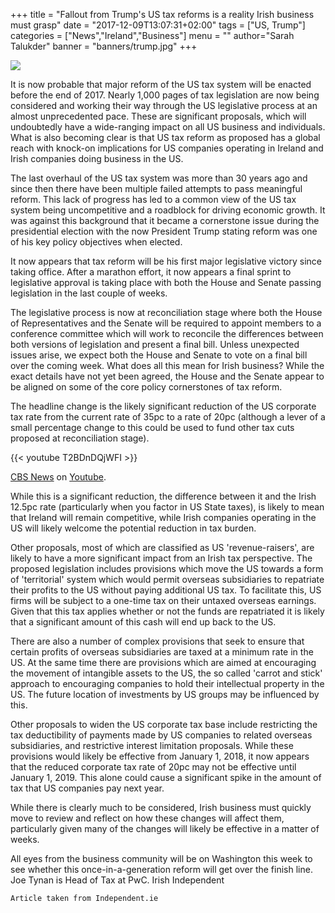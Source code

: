 +++
title = "Fallout from Trump's US tax reforms is a reality Irish business must grasp"
date = "2017-12-09T13:07:31+02:00"
tags = ["US, Trump"]
categories = ["News","Ireland","Business"]
menu = ""
author="Sarah Talukder"
banner = "banners/trump.jpg"
+++

![](/banners/trump.jpg) 

It is now probable that major reform of the US tax system will be enacted before the end of 2017. Nearly 1,000 pages of tax legislation are now being considered and working their way through the US legislative process at an almost unprecedented pace.
These are significant proposals, which will undoubtedly have a wide-ranging impact on all US business and individuals.
What is also becoming clear is that US tax reform as proposed has a global reach with knock-on implications for US companies operating in Ireland and Irish companies doing business in the US.

The last overhaul of the US tax system was more than 30 years ago and since then there have been multiple failed attempts to pass meaningful reform. This lack of progress has led to a common view of the US tax system being uncompetitive and a roadblock for driving economic growth.
It was against this background that it became a cornerstone issue during the presidential election with the now President Trump stating reform was one of his key policy objectives when elected.

It now appears that tax reform will be his first major legislative victory since taking office.
After a marathon effort, it now appears a final sprint to legislative approval is taking place with both the House and Senate passing legislation in the last couple of weeks.

The legislative process is now at reconciliation stage where both the House of Representatives and the Senate will be required to appoint members to a conference committee which will work to reconcile the differences between both versions of legislation and present a final bill. Unless unexpected issues arise, we expect both the House and Senate to vote on a final bill over the coming week.
What does all this mean for Irish business? While the exact details have not yet been agreed, the House and the Senate appear to be aligned on some of the core policy cornerstones of tax reform.

The headline change is the likely significant reduction of the US corporate tax rate from the current rate of 35pc to a rate of 20pc (although a lever of a small percentage change to this could be used to fund other tax cuts proposed at reconciliation stage).



{{< youtube T2BDnDQjWFI >}}


[CBS News](https://www.youtube.com/watch?v=T2BDnDQjWFI)  on [Youtube](https://www.youtube.com/watch?v=T2BDnDQjWFI).


While this is a significant reduction, the difference between it and the Irish 12.5pc rate (particularly when you factor in US State taxes), is likely to mean that Ireland will remain competitive, while Irish companies operating in the US will likely welcome the potential reduction in tax burden.

Other proposals, most of which are classified as US 'revenue-raisers', are likely to have a more significant impact from an Irish tax perspective.
The proposed legislation includes provisions which move the US towards a form of 'territorial' system which would permit overseas subsidiaries to repatriate their profits to the US without paying additional US tax. To facilitate this, US firms will be subject to a one-time tax on their untaxed overseas earnings. Given that this tax applies whether or not the funds are repatriated it is likely that a significant amount of this cash will end up back to the US.

There are also a number of complex provisions that seek to ensure that certain profits of overseas subsidiaries are taxed at a minimum rate in the US. At the same time there are provisions which are aimed at encouraging the movement of intangible assets to the US, the so called 'carrot and stick' approach to encouraging companies to hold their intellectual property in the US.
The future location of investments by US groups may be influenced by this.

Other proposals to widen the US corporate tax base include restricting the tax deductibility of payments made by US companies to related overseas subsidiaries, and restrictive interest limitation proposals.
While these provisions would likely be effective from January 1, 2018, it now appears that the reduced corporate tax rate of 20pc may not be effective until January 1, 2019. This alone could cause a significant spike in the amount of tax that US companies pay next year.

While there is clearly much to be considered, Irish business must quickly move to review and reflect on how these changes will affect them, particularly given many of the changes will likely be effective in a matter of weeks.

All eyes from the business community will be on Washington this week to see whether this once-in-a-generation reform will get over the finish line.
Joe Tynan is Head of Tax at PwC.
Irish Independent

```
Article taken from Independent.ie
```
